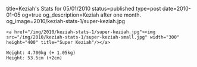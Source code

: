 title=Keziah's Stats for 05/01/2010
status=published
type=post
date=2010-01-05
og=true
og_description=Keziah after one month.
og_image=2010/keziah-stats-1/super-keziah.jpg
~~~~~~
<a href="/img/2010/keziah-stats-1/super-keziah.jpg"><img src="/img/2010/keziah-stats-1/super-keziah-small.jpg" width="300" height="400" title="Super Keziah"/></a>

Weight: 4.700kg (+ 1.05kg)
Height: 53.5cm (+2cm)
